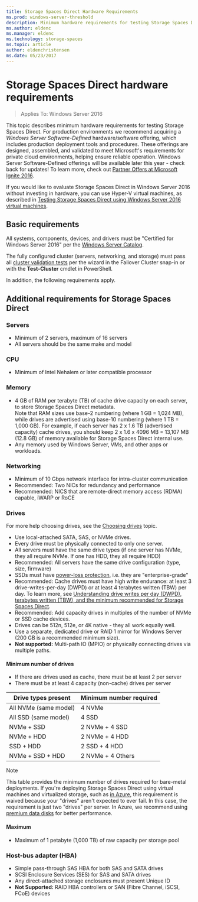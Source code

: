 ```yaml
---
title: Storage Spaces Direct Hardware Requirements
ms.prod: windows-server-threshold
description: Minimum hardware requirements for testing Storage Spaces Direct.
ms.author: eldenc
ms.manager: eldenc
ms.technology: storage-spaces
ms.topic: article
author: eldenchristensen
ms.date: 05/23/2017
---
```

# Storage Spaces Direct hardware requirements
>Applies To: Windows Server 2016

This topic describes minimum hardware requirements for testing Storage Spaces Direct. For production environments we recommend acquiring a *Windows Server Software-Defined* hardware/software offering, which includes production deployment tools and procedures. These offerings are designed, assembled, and validated to meet Microsoft's requirements for private cloud environments, helping ensure reliable operation. Windows Server Software-Defined offerings will be available later this year - check back for updates! To learn more, check out [Partner Offers at Microsoft Ignite 2016](https://channel9.msdn.com/events/Ignite/2016/BRK2167).

If you would like to evaluate Storage Spaces Direct in Windows Server 2016 without investing in hardware, you can use Hyper-V virtual machines, as described in [Testing Storage Spaces Direct using Windows Server 2016 virtual machines](http://blogs.msdn.com/b/clustering/archive/2015/05/27/10617612.aspx).

## Basic requirements

All systems, components, devices, and drivers must be "Certified for Windows Server 2016" per the [Windows Server Catalog](https://www.windowsservercatalog.com).

The fully configured cluster (servers, networking, and storage) must pass all [cluster validation tests](https://technet.microsoft.com/library/cc732035(v=ws.10).aspx) per the wizard in the Failover Cluster snap-in or with the **Test-Cluster** cmdlet in PowerShell.

In addition, the following requirements apply.

## Additional requirements for Storage Spaces Direct

### Servers

- Minimum of 2 servers, maximum of 16 servers
- All servers should be the same make and model

### CPU

- Minimum of Intel Nehalem or later compatible processor

### Memory

- 4 GB of RAM per terabyte (TB) of cache drive capacity on each server, to store Storage Spaces Direct metadata.   
Note that RAM sizes use base-2 numbering (where 1 GB = 1,024 MB), while drives are advertised using base-10 numbering (where 1 TB = 1,000 GB). For example, if each server has 2 x 1.6 TB (advertised capacity) cache drives, you should keep 2 x 1.6 x 4096 MB = 13,107 MB (12.8 GB) of memory available for Storage Spaces Direct internal use.
- Any memory used by Windows Server, VMs, and other apps or workloads.

### Networking

- Minimum of 10 Gbps network interface for intra-cluster communication
- Recommended: Two NICs for redundancy and performance
- Recommended: NICS that are remote-direct memory access (RDMA) capable, iWARP or RoCE

### Drives

For more help choosing drives, see the [Choosing drives](choosing-drives.md) topic.

- Use local-attached SATA, SAS, or NVMe drives.
- Every drive must be physically connected to only one server.
- All servers must have the same drive types (if one server has NVMe, they all require NVMe.  If one has HDD, they all require HDD)
- Recommended: All servers have the same drive configuration (type, size, firmware)
- SSDs must have [power-loss protection](https://blogs.technet.microsoft.com/filecab/2016/11/18/dont-do-it-consumer-ssd/), i.e. they are "enterprise-grade"
- Recommended: Cache drives must have high write endurance: at least 3 drive-writes-per-day (DWPD) or at least 4 terabytes written (TBW) per day. To learn more, see [Understanding drive writes per day (DWPD), terabytes written (TBW), and the minimum recommended for Storage Spaces Direct](https://blogs.technet.microsoft.com/filecab/2017/08/11/understanding-dwpd-tbw/).
- Recommended: Add capacity drives in multiples of the number of NVMe or SSD cache devices.
- Drives can be 512n, 512e, or 4K native - they all work equally well.
- Use a separate, dedicated drive or RAID 1 mirror for Windows Server (200 GB is a recommended minimum size).
- **Not supported:** Multi-path IO (MPIO) or physically connecting drives via multiple paths.

#### Minimum number of drives

- If there are drives used as cache, there must be at least 2 per server
- There must be at least 4 capacity (non-cache) drives per server

| Drive types present   | Minimum number required |
|-----------------------|-------------------------|
| All NVMe (same model) | 4 NVMe                  |
| All SSD (same model)  | 4 SSD                   |
| NVMe + SSD            | 2 NVMe + 4 SSD          |
| NVMe + HDD            | 2 NVMe + 4 HDD          |
| SSD + HDD             | 2 SSD + 4 HDD           |
| NVMe + SSD + HDD      | 2 NVMe + 4 Others       |

   >[!NOTE]
   >  This table provides the minimum number of drives required for bare-metal deployments. If you're deploying Storage Spaces Direct using virtual machines and virtualized storage, such as [in Azure](https://blogs.technet.microsoft.com/filecab/2016/05/05/s2dazuretp5/), this requirement is waived because your "drives" aren't expected to ever fail. In this case, the requirement is just two "drives" per server. In Azure, we recommend using [premium data disks](https://azure.microsoft.com//documentation/articles/storage-premium-storage/) for better performance. 

#### Maximum

- Maximum of 1 petabyte (1,000 TB) of raw capacity per storage pool

### Host-bus adapter (HBA)

- Simple pass-through SAS HBA for both SAS and SATA drives
- SCSI Enclosure Services (SES) for SAS and SATA drives
- Any direct-attached storage enclosures must present Unique ID
- **Not Supported:** RAID HBA controllers or SAN (Fibre Channel, iSCSI, FCoE) devices
